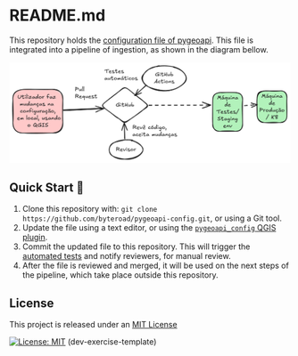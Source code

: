 # README.md

This repository holds the [configuration file of pygeoapi](./docker.config.yml). This file is integrated into a pipeline of ingestion, as shown in the diagram bellow.

![Ingestion workflow](./dgt-workflow.png)

## Quick Start :rocket:

1. Clone this repository with: `git clone https://github.com/byteroad/pygeoapi-config.git`, or using a Git tool.
2. Update the file using a text editor, or using the [`pygeoapi_config` QGIS plugin](https://github.com/byteroad/pygeoapi_config).
3. Commit the updated file to this repository. This will trigger the [automated tests](https://github.com/byteroad/pygeoapi-config/actions/) and notify reviewers, for manual review.
4. After the file is reviewed and merged, it will be used on the next steps of the pipeline, which take place outside this repository.

## License

This project is released under an [MIT License](./LICENSE)

[![License: MIT](https://img.shields.io/badge/License-MIT-yellow.svg)](https://opensource.org/licenses/MIT)
(dev-exercise-template)